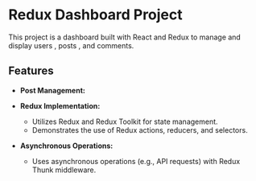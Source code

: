 # Redux Dashboard Project

This project is a dashboard built with React and Redux to manage and display users , posts , and comments.


## Features

- **Post Management:**

- **Redux Implementation:**
  - Utilizes Redux and Redux Toolkit for state management.
  - Demonstrates the use of Redux actions, reducers, and selectors.

- **Asynchronous Operations:**
  - Uses asynchronous operations (e.g., API requests) with Redux Thunk middleware.

